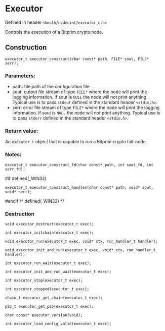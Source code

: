 # Executor

Defined in header `<knuth/nodecint/executor_c.h>`

Controls the execution of a Bitprim crypto node.

## Construction

`executor_t executor_construct(char const* path, FILE* sout, FILE* serr);`

### Parameters:
- path: file path of the configuration file
- sout: output file stream of type `FILE*` where the node will print the logging information.
If sout is `NULL` the node will not print anything.
Typical use is to pass `stdout` defined in the standard header `<stdio.h>`.
- serr: error file stream of type `FILE*` where the node will print the logging information.
If sout is `NULL` the node will not print anything.
Typical use is to pass `stderr` defined in the standard header `<stdio.h>`.

### Return value:

An `executor_t` object that is capable to run a Bitprim crypto full-node.

### Notes:



`executor_t executor_construct_fd(char const* path, int sout_fd, int serr_fd);`


#if defined(_WIN32)

`executor_t executor_construct_handles(char const* path, void* sout, void* serr);`

#endif /* defined(_WIN32) */

### Destruction
`void executor_destruct(executor_t exec);`

`int executor_initchain(executor_t exec);`


`void executor_run(executor_t exec, void* ctx, run_handler_t handler);`


`void executor_init_and_run(executor_t exec, void* ctx, run_handler_t handler);`


`int executor_run_wait(executor_t exec);`


`int executor_init_and_run_wait(executor_t exec);`

`int executor_stop(executor_t exec);`

`int executor_stopped(executor_t exec);`

`chain_t executor_get_chain(executor_t exec);`

`p2p_t executor_get_p2p(executor_t exec);`

`char const* executor_version(void);`

`int executor_load_config_valid(executor_t exec);`
